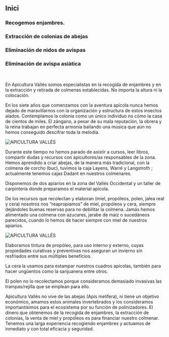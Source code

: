 ## Inici

### Recogemos enjambres.
### Extracción de colonias  de abejas
### Eliminación de nidos de avispas
### Eliminación de avispa asiàtica

<br>

En Apicultura Vallés  somos especialistas en la recogida de enjambres y en  la extracción y retirada de colmenas establecidas. No importa la altura ni la colocación.
 

En los siete años que comenzamos con la aventura apícola nunca hemos dejado de maravillarnos con la organización y estructura de estos insectos alados. Contemplamos la colonia como un único individuo no cómo la casa de cientos de miles. El zángano, a pesar  de su mala reputación, la obrera y la reina trabajan en perfecta armonía bailando una música que aún no hemos conseguido descifrar toda la melodía.

![APICULTURA VALLÉS](/img/dani.jpeg)

Durante este tiempo no hemos parado de asistir a cursos, leer libros, compartir dudas y recursos con apicultores/as responsables de la zona. Hemos aprendido a criar abejas, de la manera más tradicional, con la colmena de corcho (buc), tuvimos la caja Layens, Warré y Langstroth ; actualmente tenemos cajas Dadant en nuestros colmenares.

Disponemos de dos apiarios en la zona del Vallés Occidental y un taller de carpintería donde preparamos el material apícola.

De los recursos que recolectan y elaboran (miel, propóleos, polen, jalea real y cera) nosotros nos “reapropiamos” de miel, propóleos y cera, siempre dejándoles buenas reservas para no debilitar la colmena. Jamás hemos alimentado una colmena con azucares, jarabe de maíz o sucedáneos parecidos, cuando lo hemos de hacer siempre con miel de nuestros apiarios.

![APICULTURA VALLÉS](/img/altura.jpeg)

Elaboramos tintura de propóleo, para uso interno y externo, cuyas propiedades curativas y preventivas nos aseguran un invierno sin resfriados entre sus múltiples beneficios.

La cera la usamos para estampar nuestros cuadros apícolas, también para hacer ungüentos como la sanjuanera entre otros.

El polen no lo recolectamos porque consideramos  demasiado invasivas  las trampas/rejilla que se emplean para ello.

Apicultura Vallés   no vive de las abejas (Apis melífera), ni tiene un objetivo económico, amamos estos animales invertebrados y los consideramos importantísimos para el ecosistema por su función de polinizadores. El dinero que obtenemos de la recogida de enjambres, la extracción de colonias, la venta de miel y propóleos es para financiar nuestro colmenar.  Tenemos una larga experiencia  recogiendo enjambres y actuamos de inmediato y con total eficacia y seguridad.